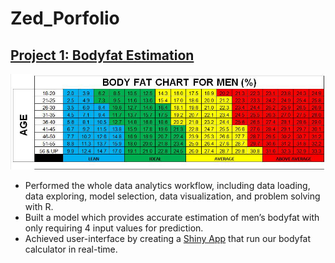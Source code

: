 # Zed_Porfolio

## [Project 1: Bodyfat Estimation](https://github.com/zli995/Bodyfat-Estimation) 
![](bodyfat.png)
- Performed the whole data analytics workflow, including data loading, data exploring, model selection, data visualization, and problem solving with R.
- Built a model which provides accurate estimation of men’s bodyfat with only requiring 4 input values for prediction.
- Achieved user-interface by creating a [Shiny App](https://lofia.shinyapps.io/628_hw2/) that run our bodyfat calculator in real-time.
